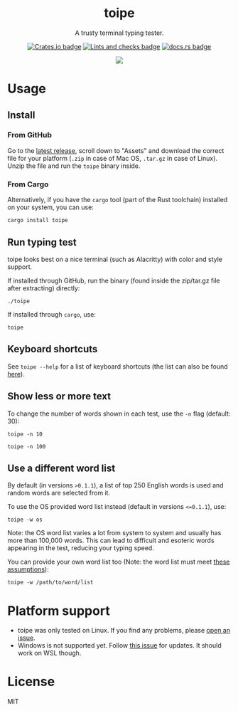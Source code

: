 <h1 align=center>
toipe
</h1>

<p align=center>
A trusty terminal typing tester.
</p>

<p align=center>
<a href="https://crates.io/crates/toipe"><img alt="Crates.io badge" src="https://img.shields.io/crates/v/toipe"></a>
<a href="https://github.com/Samyak2/toipe/actions/workflows/lints-and-checks.yml"><img src="https://github.com/Samyak2/toipe/actions/workflows/lints-and-checks.yml/badge.svg" alt="Lints and checks badge" /></a>
<a href="https://docs.rs/toipe/latest/toipe/"><img alt="docs.rs badge" src="https://img.shields.io/docsrs/toipe"></a>
</p>

<p align=center>
<img src=https://raw.githubusercontent.com/Samyak2/toipe/main/images/toipe.gif>
</p>

# Usage

## Install

### From GitHub

Go to the [latest release](https://github.com/Samyak2/toipe/releases/latest), scroll down to "Assets" and download the correct file for your platform (`.zip` in case of Mac OS, `.tar.gz` in case of Linux). Unzip the file and run the `toipe` binary inside.

### From Cargo

Alternatively, if you have the `cargo` tool (part of the Rust toolchain) installed on your system, you can use:

```
cargo install toipe
```

## Run typing test

toipe looks best on a nice terminal (such as Alacritty) with color and style support.

If installed through GitHub, run the binary (found inside the zip/tar.gz file after extracting) directly:
```
./toipe
```

If installed through `cargo`, use:
```
toipe
```

## Keyboard shortcuts

See `toipe --help` for a list of keyboard shortcuts (the list can also be found [here](https://github.com/Samyak2/toipe/blob/main/src/config.rs#L10)).

## Show less or more text

To change the number of words shown in each test, use the `-n` flag (default: 30):

```
toipe -n 10
```

```
toipe -n 100
```

## Use a different word list

By default (in versions `>0.1.1`), a list of top 250 English words is used and random words are selected from it.

To use the OS provided word list instead (default in versions `<=0.1.1`), use:
```
toipe -w os
```
Note: the OS word list varies a lot from system to system and usually has more than 100,000 words. This can lead to difficult and esoteric words appearing in the test, reducing your typing speed.

You can provide your own word list too (Note: the word list must meet [these assumptions](https://docs.rs/toipe/latest/toipe/textgen/struct.RawWordSelector.html#assumptions)):
```
toipe -w /path/to/word/list
```

# Platform support

- toipe was only tested on Linux. If you find any problems, please [open an issue](https://github.com/Samyak2/toipe/issues).
- Windows is not supported yet. Follow [this issue](https://github.com/Samyak2/toipe/issues/14) for updates. It should work on WSL though.

# License

MIT
